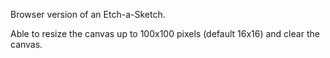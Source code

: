 Browser version of an Etch-a-Sketch.

Able to resize the canvas up to 100x100 pixels (default 16x16) and clear the canvas.

